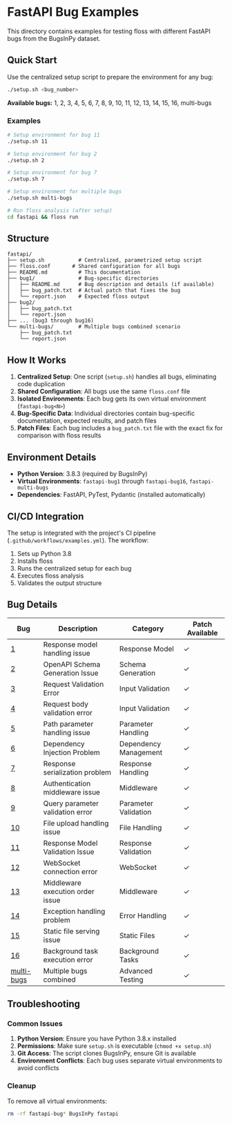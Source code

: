 # FastAPI Bug Examples

This directory contains examples for testing floss with different FastAPI bugs from the BugsInPy dataset.

## Quick Start

Use the centralized setup script to prepare the environment for any bug:

```bash
./setup.sh <bug_number>
```

**Available bugs:** 1, 2, 3, 4, 5, 6, 7, 8, 9, 10, 11, 12, 13, 14, 15, 16, multi-bugs

### Examples

```bash
# Setup environment for bug 11
./setup.sh 11

# Setup environment for bug 2
./setup.sh 2

# Setup environment for bug 7
./setup.sh 7

# Setup environment for multiple bugs
./setup.sh multi-bugs

# Run floss analysis (after setup)
cd fastapi && floss run
```

## Structure

```
fastapi/
├── setup.sh           # Centralized, parametrized setup script
├── floss.conf       # Shared configuration for all bugs
├── README.md          # This documentation
├── bug1/              # Bug-specific directories
│   ├── README.md      # Bug description and details (if available)
│   ├── bug_patch.txt  # Actual patch that fixes the bug
│   └── report.json    # Expected floss output
├── bug2/
│   ├── bug_patch.txt
│   └── report.json
├── ... (bug3 through bug16)
└── multi-bugs/        # Multiple bugs combined scenario
    ├── bug_patch.txt
    └── report.json
```

## How It Works

1. **Centralized Setup**: One script (`setup.sh`) handles all bugs, eliminating code duplication
2. **Shared Configuration**: All bugs use the same `floss.conf` file
3. **Isolated Environments**: Each bug gets its own virtual environment (`fastapi-bug<N>`)
4. **Bug-Specific Data**: Individual directories contain bug-specific documentation, expected results, and patch files
5. **Patch Files**: Each bug includes a `bug_patch.txt` file with the exact fix for comparison with floss results

## Environment Details

- **Python Version**: 3.8.3 (required by BugsInPy)
- **Virtual Environments**: `fastapi-bug1` through `fastapi-bug16`, `fastapi-multi-bugs`
- **Dependencies**: FastAPI, PyTest, Pydantic (installed automatically)

## CI/CD Integration

The setup is integrated with the project's CI pipeline (`.github/workflows/examples.yml`). The workflow:

1. Sets up Python 3.8
2. Installs floss
3. Runs the centralized setup for each bug
4. Executes floss analysis
5. Validates the output structure

## Bug Details

| Bug | Description | Category | Patch Available |
|-----|-------------|----------|-----------------|
| [1](bug1/) | Response model handling issue | Response Model | ✓ |
| [2](bug2/) | OpenAPI Schema Generation Issue | Schema Generation | ✓ |
| [3](bug3/) | Request Validation Error | Input Validation | ✓ |
| [4](bug4/) | Request body validation error | Input Validation | ✓ |
| [5](bug5/) | Path parameter handling issue | Parameter Handling | ✓ |
| [6](bug6/) | Dependency Injection Problem | Dependency Management | ✓ |
| [7](bug7/) | Response serialization problem | Response Handling | ✓ |
| [8](bug8/) | Authentication middleware issue | Middleware | ✓ |
| [9](bug9/) | Query parameter validation error | Parameter Validation | ✓ |
| [10](bug10/) | File upload handling issue | File Handling | ✓ |
| [11](bug11/) | Response Model Validation Issue | Response Validation | ✓ |
| [12](bug12/) | WebSocket connection error | WebSocket | ✓ |
| [13](bug13/) | Middleware execution order issue | Middleware | ✓ |
| [14](bug14/) | Exception handling problem | Error Handling | ✓ |
| [15](bug15/) | Static file serving issue | Static Files | ✓ |
| [16](bug16/) | Background task execution error | Background Tasks | ✓ |
| [multi-bugs](multi-bugs/) | Multiple bugs combined | Advanced Testing | ✓ |

## Troubleshooting

### Common Issues

1. **Python Version**: Ensure you have Python 3.8.x installed
2. **Permissions**: Make sure `setup.sh` is executable (`chmod +x setup.sh`)
3. **Git Access**: The script clones BugsInPy, ensure Git is available
4. **Environment Conflicts**: Each bug uses separate virtual environments to avoid conflicts

### Cleanup

To remove all virtual environments:

```bash
rm -rf fastapi-bug* BugsInPy fastapi
```
